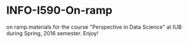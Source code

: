 # INFO-I590-On-ramp
on ramp materials for the course "Perspective in Data Science" at IUB during Spring, 2016 semester.
Enjoy!
